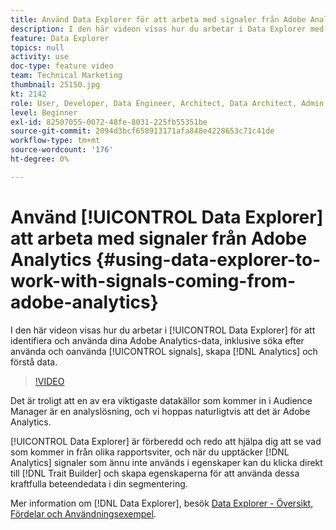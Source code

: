 ```yaml
---
title: Använd Data Explorer för att arbeta med signaler från Adobe Analytics
description: I den här videon visas hur du arbetar i Data Explorer med att identifiera och använda dina Adobe Analytics-data, inklusive att söka efter använda och oanvända signaler, skapa Analytics-egenskaper och förstå data.
feature: Data Explorer
topics: null
activity: use
doc-type: feature video
team: Technical Marketing
thumbnail: 25150.jpg
kt: 2142
role: User, Developer, Data Engineer, Architect, Data Architect, Admin, Leader
level: Beginner
exl-id: 82507055-0072-48fe-8031-225fb55351be
source-git-commit: 2094d3bcf658913171afa848e4228653c71c41de
workflow-type: tm+mt
source-wordcount: '176'
ht-degree: 0%

---
```


# Använd [!UICONTROL Data Explorer] att arbeta med signaler från Adobe Analytics {#using-data-explorer-to-work-with-signals-coming-from-adobe-analytics}

I den här videon visas hur du arbetar i [!UICONTROL Data Explorer] för att identifiera och använda dina Adobe Analytics-data, inklusive söka efter använda och oanvända [!UICONTROL signals], skapa [!DNL Analytics] och förstå data.

>[!VIDEO](https://video.tv.adobe.com/v/25150/?quality=12)

Det är troligt att en av era viktigaste datakällor som kommer in i Audience Manager är en analyslösning, och vi hoppas naturligtvis att det är Adobe Analytics.

[!UICONTROL Data Explorer] är förberedd och redo att hjälpa dig att se vad som kommer in från olika rapportsviter, och när du upptäcker [!DNL Analytics] signaler som ännu inte används i egenskaper kan du klicka direkt till [!DNL Trait Builder] och skapa egenskaperna för att använda dessa kraftfulla beteendedata i din segmentering.

Mer information om [!DNL Data Explorer], besök [Data Explorer - Översikt, Fördelar och Användningsexempel](https://experienceleague.adobe.com/docs/audience-manager/user-guide/features/data-explorer/data-explorer-overview.html?lang=en).
